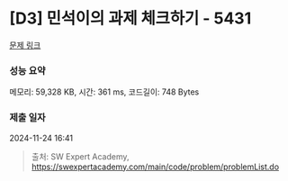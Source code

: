 # [D3] 민석이의 과제 체크하기 - 5431 

[문제 링크](https://swexpertacademy.com/main/code/problem/problemDetail.do?contestProbId=AWVl3rWKDBYDFAXm) 

### 성능 요약

메모리: 59,328 KB, 시간: 361 ms, 코드길이: 748 Bytes

### 제출 일자

2024-11-24 16:41



> 출처: SW Expert Academy, https://swexpertacademy.com/main/code/problem/problemList.do
